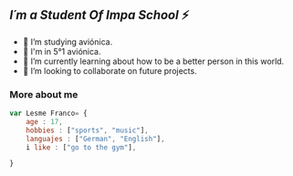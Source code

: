 ## *I´m a Student Of Impa School* ⚡

- 🤟 I’m studying aviónica.
- 😬 I'm in 5°1 aviónica. 
- 🔭 I’m currently learning about how to be a better person in this world.
- 💯 I’m looking to collaborate on future projects.
### **More about me**

```javascript
var Lesme Franco= {
    age : 17,
    hobbies : ["sports", "music"],
    languajes : ["German", "English"],
    i like : ["go to the gym"],

}
```
